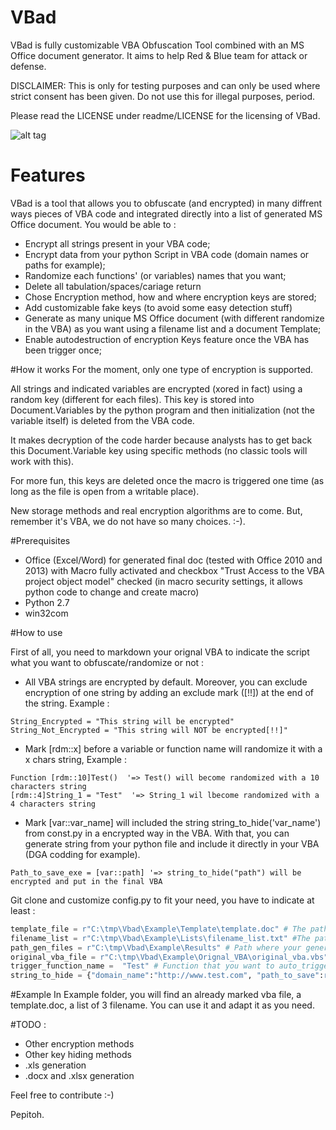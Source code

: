 # VBad
VBad is fully customizable VBA Obfuscation Tool combined with an MS Office document generator. It aims to help Red & Blue team for attack or defense.

DISCLAIMER: This is only for testing purposes and can only be used where strict consent has been given. Do not use this for illegal purposes, period. 

Please read the LICENSE under readme/LICENSE for the licensing of VBad.

![alt tag](https://raw.githubusercontent.com/Pepitoh/VBad/master/Example/screen_vbad.PNG)

# Features
VBad is a tool that allows you to obfuscate (and encrypted) in many diffrent ways pieces of VBA code and integrated directly into a list of generated MS Office document. You would be able to : 
* Encrypt all strings present in your VBA code;
* Encrypt data from your python Script in VBA code (domain names or paths for example);
* Randomize each functions' (or variables) names that you want;
* Delete all tabulation/spaces/cariage return
* Chose Encryption method, how and where encryption keys are stored;
* Add customizable fake keys (to avoid some easy detection stuff)
* Generate as many unique MS Office document (with different randomize in the VBA) as you want using a filename list and a document Template;
* Enable autodestruction of encryption Keys feature once the VBA has been trigger once; 

#How it works
For the moment, only one type of encryption is supported. 

All strings and indicated variables are encrypted (xored in fact) using a random key (different for each files). This key is stored into Document.Variables by the python program and then initialization (not the variable itself) is deleted from the VBA code. 

It makes decryption of the code harder because analysts has to get back this Document.Variable key using specific methods (no classic tools will work with this). 

For more fun, this keys are deleted once the macro is triggered one time (as long as the file is open from a writable place). 

New storage methods and real encryption algorithms are to come. But, remember it's VBA, we do not have so many choices. :-).

#Prerequisites
* Office (Excel/Word) for generated final doc (tested with  Office 2010 and 2013) with Macro fully activated and checkbox "Trust Access to the VBA project object model" checked (in macro security settings, it allows python code to change and create macro)  
* Python 2.7 
* win32com

#How to use 

First of all, you need to markdown your orignal VBA to indicate the script what you want to obfuscate/randomize or not :
* All VBA strings are encrypted by default. Moreover, you can exclude encryption of one string by adding an exclude mark ([!!]) at the end of the string. Example :
```vbs
String_Encrypted = "This string will be encrypted"
String_Not_Encrypted = "This string will NOT be encrypted[!!]"
````
* Mark [rdm::x] before a variable or function name will randomize it with a x chars string, Example :
```vbs
Function [rdm::10]Test()  '=> Test() will become randomized with a 10 characters string
[rdm::4]String_1 = "Test"  '=> String_1 wil lbecome randomized with a 4 characters string
``` 
* Mark [var::var_name] will included the string string_to_hide('var_name') from const.py in a encrypted way in the VBA. With that, you can generate string from your python file and include it directly in your VBA (DGA codding for example).
```vbs
Path_to_save_exe = [var::path] '=> string_to_hide("path") will be encrypted and put in the final VBA
``` 
Git clone and customize config.py to fit your need, you have to indicate at least : 
```python
template_file = r"C:\tmp\Vbad\Example\Template\template.doc" # The path to the template Office document you want to use to generate your files
filename_list = r"C:\tmp\Vbad\Example\Lists\filename_list.txt" #The path to the file that contains a list of different filenames you want to use for your generated files
path_gen_files = r"C:\tmp\Vbad\Example\Results" # Path where your generated Office documents will be saved
original_vba_file = r"C:\tmp\Vbad\Example\Orignal_VBA\original_vba.vbs" # The orignal VBA file you want to include, randomize and obfuscate in your malicious documents
trigger_function_name =  "Test" # Function that you want to auto_trigger (in your original_vba_file)
string_to_hide = {"domain_name":"http://www.test.com", "path_to_save":r"C:\tmp\toto"} #Strings that you want to add in your 
```




#Example 
In Example folder, you will find an already marked vba file, a template.doc, a list of 3 filename. You can use it and adapt it as you need.

#TODO : 
* Other encryption methods
* Other key hiding methods 
* .xls generation
* .docx and .xlsx generation

Feel free to contribute :-)

Pepitoh.

